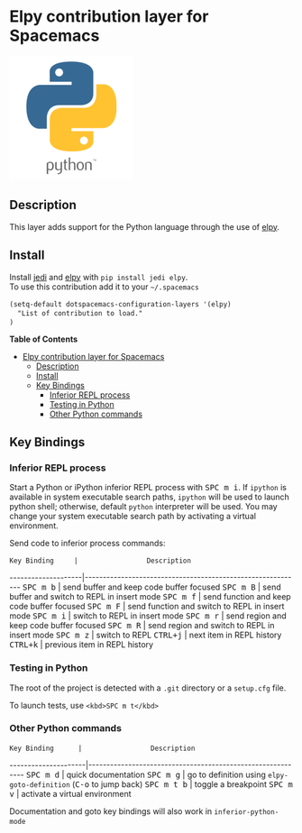 # Elpy contribution layer for Spacemacs

![logo](img/python.png)


## Description

This layer adds support for the Python language through the use of [elpy][].

## Install

Install [jedi][] and [elpy][] with `pip install jedi elpy`.  
To use this contribution add it to your `~/.spacemacs`

```elisp
(setq-default dotspacemacs-configuration-layers '(elpy)
  "List of contribution to load."
)
```
<!-- markdown-toc start - Don't edit this section. Run M-x markdown-toc/generate-toc again -->
**Table of Contents**

- [Elpy contribution layer for Spacemacs](#elpy-contribution-layer-for-spacemacs)
    - [Description](#description)
    - [Install](#install)
    - [Key Bindings](#key-bindings)
        - [Inferior REPL process](#inferior-repl-process)
        - [Testing in Python](#testing-in-python)
        - [Other Python commands](#other-python-commands)

<!-- markdown-toc end -->

## Key Bindings

### Inferior REPL process

Start a Python or iPython inferior REPL process with <kbd>SPC m i</kbd>.
If `ipython` is available in system executable search paths, `ipython`
will be used to launch python shell; otherwise, default `python`
interpreter will be used.  You may change your system executable
search path by activating a virtual environment.

Send code to inferior process commands:

    Key Binding     |                 Description
--------------------|------------------------------------------------------------
<kbd>SPC m b</kbd>  | send buffer and keep code buffer focused
<kbd>SPC m B</kbd>  | send buffer and switch to REPL in insert mode
<kbd>SPC m f</kbd>  | send function and keep code buffer focused
<kbd>SPC m F</kbd>  | send function and switch to REPL in insert mode
<kbd>SPC m i</kbd>  | switch to REPL in insert mode
<kbd>SPC m r</kbd>  | send region and keep code buffer focused
<kbd>SPC m R</kbd>  | send region and switch to REPL in insert mode
<kbd>SPC m z</kbd>  | switch to REPL
<kbd>CTRL+j</kbd>   | next item in REPL history
<kbd>CTRL+k</kbd>   | previous item in REPL history

### Testing in Python

The root of the project is detected with a `.git` directory or a `setup.cfg` file.

To launch tests, use `<kbd>SPC m t</kbd>`

### Other Python commands

    Key Binding      |                 Description
---------------------|------------------------------------------------------------
<kbd>SPC m d</kbd>   | quick documentation
<kbd>SPC m g</kbd>   | go to definition using `elpy-goto-definition` (<kbd>C-o</kbd> to jump back)
<kbd>SPC m t b</kbd> | toggle a breakpoint
<kbd>SPC m v</kbd>   | activate a virtual environment

Documentation and goto key bindings will also work in `inferior-python-mode`

[elpy]: https://github.com/jorgenschaefer/elpy
[jedi]: https://github.com/tkf/emacs-jedi
